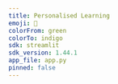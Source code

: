 ```yaml
---
title: Personalised Learning
emoji: 🦀
colorFrom: green
colorTo: indigo
sdk: streamlit
sdk_version: 1.44.1
app_file: app.py
pinned: false
---
```

